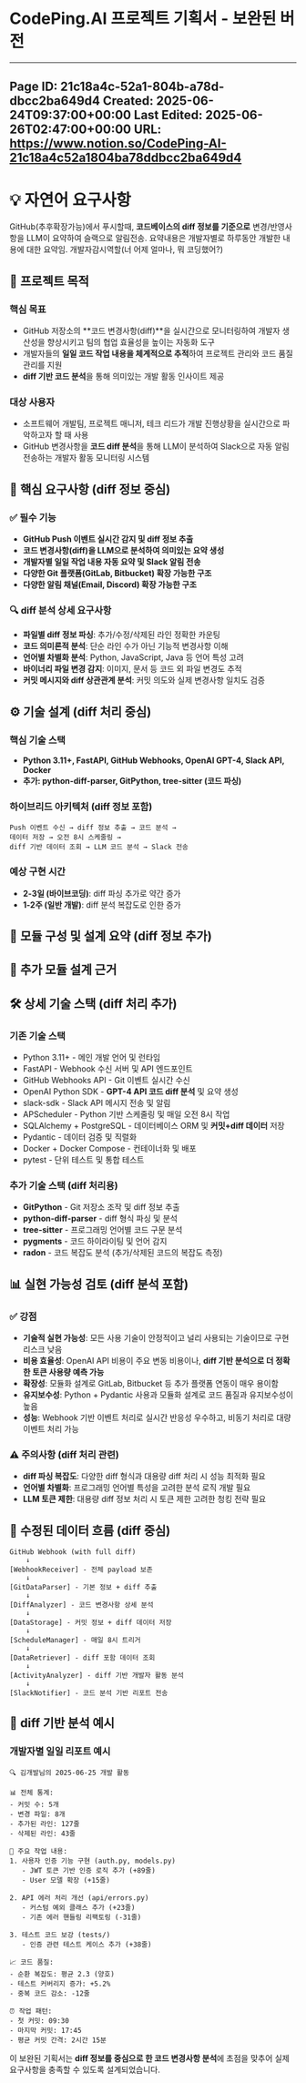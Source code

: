 # CodePing.AI 프로젝트 기획서 - 보완된 버전

---
**Page ID**: 21c18a4c-52a1-804b-a78d-dbcc2ba649d4
**Created**: 2025-06-24T09:37:00+00:00
**Last Edited**: 2025-06-26T02:47:00+00:00
**URL**: https://www.notion.so/CodePing-AI-21c18a4c52a1804ba78ddbcc2ba649d4
---

# 💡 자연어 요구사항
GitHub(추후확장가능)에서 푸시할때, **코드베이스의 diff 정보를 기준으로** 변경/반영사항을 LLM이 요약하여 슬랙으로 알림전송.
요약내용은 개발자별로 하루동안 개발한 내용에 대한 요약임. 개발자감시역할(너 어제 얼마나, 뭐 코딩했어?)
## 🎯 프로젝트 목적
### 핵심 목표
- GitHub 저장소의 **코드 변경사항(diff)**을 실시간으로 모니터링하여 개발자 생산성을 향상시키고 팀의 협업 효율성을 높이는 자동화 도구
- 개발자들의 **일일 코드 작업 내용을 체계적으로 추적**하여 프로젝트 관리와 코드 품질 관리를 지원
- **diff 기반 코드 분석**을 통해 의미있는 개발 활동 인사이트 제공
### 대상 사용자
- 소프트웨어 개발팀, 프로젝트 매니저, 테크 리드가 개발 진행상황을 실시간으로 파악하고자 할 때 사용
- GitHub 변경사항을 **코드 diff 분석**을 통해 LLM이 분석하여 Slack으로 자동 알림 전송하는 개발자 활동 모니터링 시스템
## 📝 핵심 요구사항 (diff 정보 중심)
### ✅ 필수 기능
- **GitHub Push 이벤트 실시간 감지 및 diff 정보 추출**
- **코드 변경사항(diff)을 LLM으로 분석하여 의미있는 요약 생성**
- **개발자별 일일 작업 내용 자동 요약 및 Slack 알림 전송**
- **다양한 Git 플랫폼(GitLab, Bitbucket) 확장 가능한 구조**
- **다양한 알림 채널(Email, Discord) 확장 가능한 구조**
### 🔍 diff 분석 상세 요구사항
- **파일별 diff 정보 파싱**: 추가/수정/삭제된 라인 정확한 카운팅
- **코드 의미론적 분석**: 단순 라인 수가 아닌 기능적 변경사항 이해
- **언어별 차별화 분석**: Python, JavaScript, Java 등 언어 특성 고려
- **바이너리 파일 변경 감지**: 이미지, 문서 등 코드 외 파일 변경도 추적
- **커밋 메시지와 diff 상관관계 분석**: 커밋 의도와 실제 변경사항 일치도 검증
## ⚙️ 기술 설계 (diff 처리 중심)
### 핵심 기술 스택
- **Python 3.11+, FastAPI, GitHub Webhooks, OpenAI GPT-4, Slack API, Docker**
- **추가: python-diff-parser, GitPython, tree-sitter (코드 파싱)**
### 하이브리드 아키텍처 (diff 정보 포함)
```plain text
Push 이벤트 수신 → diff 정보 추출 → 코드 분석 →
데이터 저장 → 오전 8시 스케줄링 →
diff 기반 데이터 조회 → LLM 코드 분석 → Slack 전송

```
### 예상 구현 시간
- **2-3일 (바이브코딩)**: diff 파싱 추가로 약간 증가
- **1-2주 (일반 개발)**: diff 분석 복잡도로 인한 증가
## 🧩 모듈 구성 및 설계 요약 (diff 정보 추가)
## 🧩 추가 모듈 설계 근거
## 🛠️ 상세 기술 스택 (diff 처리 추가)
### 기존 기술 스택
- Python 3.11+ - 메인 개발 언어 및 런타임
- FastAPI - Webhook 수신 서버 및 API 엔드포인트
- GitHub Webhooks API - Git 이벤트 실시간 수신
- OpenAI Python SDK - **GPT-4 API 코드 diff 분석** 및 요약 생성
- slack-sdk - Slack API 메시지 전송 및 알림
- APScheduler - Python 기반 스케줄링 및 매일 오전 8시 작업
- SQLAlchemy + PostgreSQL - 데이터베이스 ORM 및 **커밋+diff 데이터** 저장
- Pydantic - 데이터 검증 및 직렬화
- Docker + Docker Compose - 컨테이너화 및 배포
- pytest - 단위 테스트 및 통합 테스트
### 추가 기술 스택 (diff 처리용)
- **GitPython** - Git 저장소 조작 및 diff 정보 추출
- **python-diff-parser** - diff 형식 파싱 및 분석
- **tree-sitter** - 프로그래밍 언어별 코드 구문 분석
- **pygments** - 코드 하이라이팅 및 언어 감지
- **radon** - 코드 복잡도 분석 (추가/삭제된 코드의 복잡도 측정)
## 📊 실현 가능성 검토 (diff 분석 포함)
### ✅ 강점
- **기술적 실현 가능성**: 모든 사용 기술이 안정적이고 널리 사용되는 기술이므로 구현 리스크 낮음
- **비용 효율성**: OpenAI API 비용이 주요 변동 비용이나, **diff 기반 분석으로 더 정확한 토큰 사용량 예측 가능**
- **확장성**: 모듈화 설계로 GitLab, Bitbucket 등 추가 플랫폼 연동이 매우 용이함
- **유지보수성**: Python + Pydantic 사용과 모듈화 설계로 코드 품질과 유지보수성이 높음
- **성능**: Webhook 기반 이벤트 처리로 실시간 반응성 우수하고, 비동기 처리로 대량 이벤트 처리 가능
### ⚠️ 주의사항 (diff 처리 관련)
- **diff 파싱 복잡도**: 다양한 diff 형식과 대용량 diff 처리 시 성능 최적화 필요
- **언어별 차별화**: 프로그래밍 언어별 특성을 고려한 분석 로직 개발 필요
- **LLM 토큰 제한**: 대용량 diff 정보 처리 시 토큰 제한 고려한 청킹 전략 필요
## 🔄 수정된 데이터 흐름 (diff 중심)
```plain text
GitHub Webhook (with full diff)
    ↓
[WebhookReceiver] - 전체 payload 보존
    ↓
[GitDataParser] - 기본 정보 + diff 추출
    ↓
[DiffAnalyzer] - 코드 변경사항 상세 분석
    ↓
[DataStorage] - 커밋 정보 + diff 데이터 저장
    ↓
[ScheduleManager] - 매일 8시 트리거
    ↓
[DataRetriever] - diff 포함 데이터 조회
    ↓
[ActivityAnalyzer] - diff 기반 개발자 활동 분석
    ↓
[SlackNotifier] - 코드 분석 기반 리포트 전송

```
## 🎯 diff 기반 분석 예시
### 개발자별 일일 리포트 예시
```plain text
🔍 김개발님의 2025-06-25 개발 활동

📊 전체 통계:
- 커밋 수: 5개
- 변경 파일: 8개
- 추가된 라인: 127줄
- 삭제된 라인: 43줄

🚀 주요 작업 내용:
1. 사용자 인증 기능 구현 (auth.py, models.py)
   - JWT 토큰 기반 인증 로직 추가 (+89줄)
   - User 모델 확장 (+15줄)

2. API 에러 처리 개선 (api/errors.py)
   - 커스텀 예외 클래스 추가 (+23줄)
   - 기존 에러 핸들링 리팩토링 (-31줄)

3. 테스트 코드 보강 (tests/)
   - 인증 관련 테스트 케이스 추가 (+38줄)

📈 코드 품질:
- 순환 복잡도: 평균 2.3 (양호)
- 테스트 커버리지 증가: +5.2%
- 중복 코드 감소: -12줄

⏰ 작업 패턴:
- 첫 커밋: 09:30
- 마지막 커밋: 17:45
- 평균 커밋 간격: 2시간 15분

```
이 보완된 기획서는 **diff 정보를 중심으로 한 코드 변경사항 분석**에 초점을 맞추어 실제 요구사항을 충족할 수 있도록 설계되었습니다.